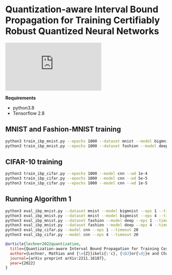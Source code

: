 # Quantization-aware Interval Bound Propagation for Training Certifiably Robust Quantized Neural Networks

![Paper](https://arxiv.org/pdf/2211.16187.pdf)

**Requirements**

- python3.8
- Tensorflow 2.8

## MNIST and Fashion-MNIST training

```bash
python3 train_ibp_mnist.py --epochs 1000 --dataset mnist --model bigmnist --wd 5e-5
python3 train_ibp_mnist.py --epochs 1000 --dataset fashion --model deep --wd 5e-5
```

## CIFAR-10 training

```bash
python3 train_ibp_cifar.py --epochs 1000 --model cnn --wd 1e-4
python3 train_ibp_cifar.py --epochs 1000 --model cnn --wd 5e-5
python3 train_ibp_cifar.py --epochs 1000 --model cnn --wd 1e-5
```

## Running Algorithm 1

```bash
python3 eval_ibp_mnist.py --dataset mnist --model bigmnist --eps 1 --timeout 20
python3 eval_ibp_mnist.py --dataset mnist --model bigmnist --eps 4 --timeout 20
python3 eval_ibp_mnist.py --dataset fashion --model deep --eps 1 --timeout 20
python3 eval_ibp_mnist.py --dataset fashion --model deep --eps 4 --timeout 20
python3 eval_ibp_cifar.py --model cnn --eps 1 --timeout 20
python3 eval_ibp_cifar.py --model cnn --eps 4 --timeout 20
```

```bib
@article{lechner2022quantization,
  title={Quantization-aware Interval Bound Propagation for Training Certifiably Robust Quantized Neural Networks},
  author={Lechner, Mathias and {\v{Z}}ikeli{\'c}, {\DJ}or{\dj}e and Chatterjee, Krishnendu and Henzinger, Thomas A and Rus, Daniela},
  journal={arXiv preprint arXiv:2211.16187},
  year={2022}
}
```
